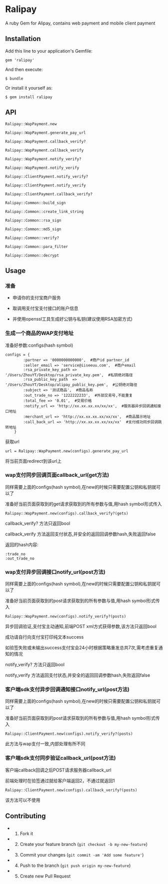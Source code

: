 # Ralipay

A ruby Gem for Alipay, contains web payment and mobile client payment

## Installation

Add this line to your application's Gemfile:

    gem 'ralipay'

And then execute:

    $ bundle

Or install it yourself as:

    $ gem install ralipay

## API

    Ralipay::WapPayment.new

    Ralipay::WapPayment.generate_pay_url

    Ralipay::WapPayment.callback_verify?

    Ralipay::WapPayment.callback_verify

    Ralipay::WapPayment.notify_verify?

    Ralipay::WapPayment.notify_verify

    Ralipay::ClientPayment.notify_verify?

    Ralipay::ClientPayment.notify_verify

    Ralipay::ClientPayment.callback_verify?

    Ralipay::Common::build_sign

    Ralipay::Common::create_link_string

    Ralipay::Common::rsa_sign

    Ralipay::Common::md5_sign

    Ralipay::Common::verify?

    Ralipay::Common::para_filter

    Ralipay::Common::decrypt


## Usage

### 准备

- 申请你的支付宝商户服务

- 取调用支付宝支付接口的账户信息

- 并使用openssl工具生成好公钥与私钥(建议使用RSA加密方式)

### 生成一个商品的WAP支付地址

准备好参数:configs(hash symbol)

    configs = {
            :partner => '0000000000000',  #商户id partner_id
            :seller_email => 'service@iiseeuu.com',  #商户email
            :rsa_private_key_path => '/Users/ZhouYT/Desktop/rsa_private_key.pem',  #私钥绝对路径
            :rsa_public_key_path  => '/Users/ZhouYT/Desktop/alipay_public_key.pem',  #公钥绝对路径
            :subject => '测试商品',  #商品名称
            :out_trade_no => '1222222233',  #外部交易号,不能重复
            :total_fee => '0.01',  #交易价格
            :notify_url => 'http://xx.xx.xx.xx/xx/xx',  #服务器异步回调通知接口地址
            :merchant_url => 'http://xx.xx.xx.xx/xx/xx',  #商品展示地址
            :call_back_url => 'http://xx.xx.xx.xx/xx/xx'  #支付成功同步回调跳转地址
        }
获取url

    url = Ralipay::WapPayment.new(configs).generate_pay_url

将当前页面redirect到该url上

### wap支付同步回调页面callback_url(get方法)

同样需要上面的configs(hash symbol),在new的时候只需要配置公钥和私钥就可以了

准备好当前页面获取到的get请求获取到的所有参数与值,用hash symbol形式传入

    Ralipay::WapPayment.new(configs).callback_verify?(gets)

callback_verify? 方法只返回bool

callback_verify 方法返回支付状态,并安全的返回回调参数hash,失败返回false

返回的hash内容:

    :trade_no
    :out_trade_no

### wap支付异步回调接口notify_url(post方法)

同样需要上面的configs(hash symbol),在new的时候只需要配置公钥和私钥就可以了

准备好当前页面获取到的post请求获取到的所有参数与值,用hash symbol形式传入

    Ralipay::WapPayment.new(configs).notify_verify?(posts)

异步回调验证,支付宝主动通知,前端POST xml方式获得参数,该方法只返回bool

成功请自行向支付宝打印纯文本success

如验签失败或未输出success支付宝会24小时根据策略重发总共7次,需考虑重复通知的情况

notify_verify? 方法只返回bool

notify_verify 方法返回支付状态,并安全的返回回调参数hash,失败返回false

### 客户端sdk支付异步回调通知接口notify_url(post方法)

同样需要上面的configs(hash symbol),在new的时候只需要配置公钥和私钥就可以了

准备好当前页面获取到的post请求获取到的所有参数与值,用hash symbol形式传入

    Ralipay::ClientPayment.new(configs).notify_verify?(posts)

此方法与wap支付一致,内部处理有所不同

### 客户端sdk支付同步验证callback_url(post方法)

客户端callback回调之后POST请求服务器callback_url

前端处理时在验签通过就给客户端返回2，不通过就返回1

    Ralipay::ClientPayment.new(configs).callback_verify?(posts)

该方法可以不使用

## Contributing


- 1. Fork it
- 2. Create your feature branch (`git checkout -b my-new-feature`)
- 3. Commit your changes (`git commit -am 'Add some feature'`)
- 4. Push to the branch (`git push origin my-new-feature`)
- 5. Create new Pull Request
